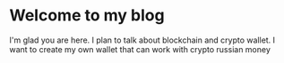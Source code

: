 # Welcome to my blog

I'm glad you are here. I plan to talk about blockchain and crypto wallet.
I want to create my own wallet that can work with crypto russian money
